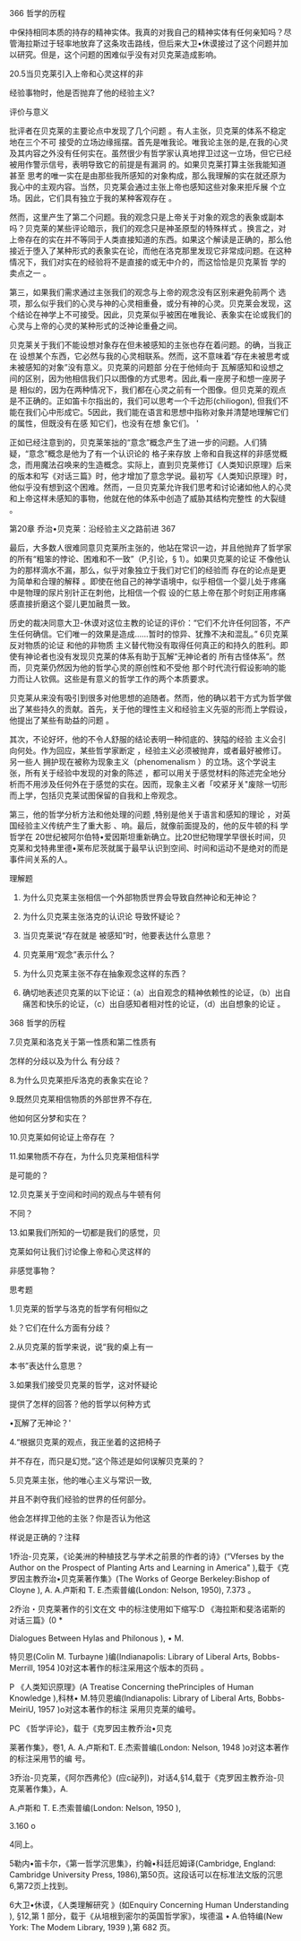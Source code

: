 366 哲学的历程

中保持相同本质的持存的精神实体。我真的对我自己的精神实体有任何亲知吗？尽管海拉斯过于轻率地放弃了这条攻击路线，但后来大卫•休谟接过了这个问题并加以研究。但是，这个问题的困难似乎没有对贝克莱造成影响。

20.5当贝克莱引入上帝和心灵这样的非

经验事物时，他是否抛弃了他的经验主义?

评价与意义

批评者在贝克莱的主要论点中发现了几个问题 。有人主张，贝克莱的体系不稳定地在三个不可 接受的立场边缘摇摆。首先是唯我论。唯我论主张的是,在我的心灵及其内容之外没有任何实在。虽然很少有哲学家认真地捍卫过这一立场，但它已经被用作警示信号，表明导致它的前提是有漏洞 的。如果贝克莱打算主张我能知道甚至 思考的唯一实在是由那些我所感知的对象构成，那么我理解的实在就还原为我心中的主观内容。当然，贝克莱会通过主张上帝也感知这些对象来拒斥展 个立场。因此，它们具有独立于我的某种客观存在 。

然而，这里产生了第二个问题。我的观念只是上帝关于对象的观念的表象或副本吗？贝克莱的某些评论暗示，我们的观念只是神圣原型的特殊样式 。换言之，对上帝存在的实在并不等同于人类直接知道的东西。如果这个解读是正确的，那么他接近于堕入了某种形式的表象实在论，而他在洛克那里发现它非常成问题。在这种情况下，我们对实在的经验将不是直接的或无中介的，而这恰恰是贝克莱哲 学的卖点之一 。

第三，如果我们需求通过主张我们的观念与上帝的观念没有区别来避免前两个 选项，那么似乎我们的心灵与神的心灵相重叠，或分有神的心灵。贝克莱会发现，这个结论在神学上不可接受。因此，贝克莱似乎被困在唯我论、表象实在论或我们的心灵与上帝的心灵的某种形式的泛神论重叠之间。

贝克莱关于我们不能设想对象存在但未被感知的主张也存在着问题。的确，当我正在 设想某个东西，它必然与我的心灵相联系。然而，这不意味着“存在未被思考或未被感知的对象”没有意义。贝克莱的问题部 分在于他倾向于 瓦解感知和设想之间的区别，因为他相信我们只以图像的方式思考。因此,看一座房子和想一座房子是 相似的，因为在两种情况下，我们都在心灵之前有一个图像。但贝克莱的观点是不正确的。正如笛卡尔指出的，我们可以思考一个千边形(chiliogon), 但我们不能在我们心中形成它。5因此，我们能在语言和思想中指称对象并清楚地理解它们的属性，但既没有在感 知它们，也没有在想 象它们。 '

正如已经注意到的，贝克莱笨拙的“意念”概念产生了进一步的问题。人们猜疑，“意念”概念是他为了有一个认识论的 格子来存放 上帝和自我这样的非感觉概念，而用魔法召唤来的生造概念。实际上，直到贝克莱修订《人类知识原理》后来的版本和写《对话三篇》时，他才增加了意念学说。最初写《人类知识原理》时，他似乎没有想到这个困难。然而，一旦贝克莱允许我们思考和讨论诸如他人的心灵和上帝这样未感知的事物，他就在他的体系中创造了威胁其结构完整性 的大裂缝 。

第20章 乔治•贝克莱：沿经验主义之路前进 367

最后，大多数人很难同意贝克莱所主张的，他站在常识一边，并且他抛弃了哲学家的所有“粗笨的悖论、困难和不一致”（P,引论，§ 1）。如果贝克莱的论证 不像他认为的那样滴水不漏，那么，似乎对象独立于我们对它们的经验而 存在的论点是更为简单和合理的解释 。即使在他自己的神学语境中，似乎相信一个婴儿处于疼痛中是物理的尿片别针正在刺他，比相信一个假 设的仁慈上帝在那个时刻正用疼痛感直接折磨这个婴儿更加融贯一致。

历史的裁决同意大卫-休谟对这位主教的论证的评价：“它们不允许任何回答，不产生任何确信。它们唯一的效果是造成……暂时的惊异、犹豫不决和混乱。” 6贝克莱反对物质的论证 和他的非物质 主义替代物没有取得任何真正的和持久的胜利。即使有神论者也没有发现贝克莱的体系有助于瓦解“无神论者的 所有古怪体系”。然而，贝克莱仍然因为他的哲学心灵的原创性和不受他 那个时代流行假设影响的能力而让人钦佩。这些是有意义的哲学工作的两个本质要求。

贝克莱从来没有吸引到很多对他思想的追随者。然而，他的确以若干方式为哲学做出了某些持久的贡献。首先，关于他的理性主义和经验主义先驱的形而上学假设，他提出了某些有助益的问题 。

其次，不论好坏，他的不令人舒服的结论表明一种彻底的、狭隘的经验 主义会引向何处。作为回应，某些哲学家断定 ，经验主义必须被抛弃，或者最好被修订。另一些人 拥护现在被称为现象主义（phenomenalism ）的立场。这个学说主张，所有关于经验中发现的对象的陈述 ，都可以用关于感觉材料的陈述完全地分析而不用涉及任何外在于感觉的实在。因而，现象主义者「咬紧牙关"废除一切形而上学，包括贝克莱试图保留的自我和上帝观念。

第三，他的哲学分析方法和他处理的问题 ,特别是他关于语言和感知的理论 ，对英国经验主义传统产生了重大影 、响。最后，就像前面提及的，他的反牛顿的科 学哲学在 20世纪被阿尔伯特•爱因斯坦重新确立。比20世纪物理学早很长时间，贝克莱和戈特弗里德•莱布尼茨就属于最早认识到空间、时间和运动不是绝对的而是事件间关系的人。

理解题

1. 为什么贝克莱主张相信一个外部物质世界会导致自然神论和无神论？

2. 为什么贝克莱主张洛克的认识论 导致怀疑论？

3. 当贝克莱说“存在就是 被感知”时，他要表达什么意思？

4. 贝克莱用“观念”表示什么？

5. 为什么贝克莱主张不存在抽象观念这样的东西？

6. 确切地表述贝克莱的以下论证：（a）出自观念的精神依赖性的论证，（b）出自痛苦和快乐的论证，（c）出自感知者相对性的论证，（d）出自想象的论证 。

368 哲学的历程

7.贝克莱和洛克关于第一性质和第二性质有

怎样的分歧以及为什么 有分歧？

8.为什么贝克莱拒斥洛克的表象实在论？

9.既然贝克莱相信物质的外部世界不存在,

他如何区分梦和实在？

10.贝克莱如何论证上帝存在 ？

11.如果物质不存在，为什么贝克莱相信科学

是可能的？

12.贝克莱关于空间和时间的观点与牛顿有何

不同？

13.如果我们所知的一切都是我们的感觉，贝

克莱如何让我们讨论像上帝和心灵这样的

非感觉事物？

思考题

1.贝克莱的哲学与洛克的哲学有何相似之

处？它们在什么方面有分歧？

2.从贝克莱的哲学来说，说“我的桌上有一

本书”表达什么意思？

3.如果我们接受贝克莱的哲学，这对怀疑论

提供了怎样的回答？他的哲学以何种方式

•瓦解了无神论？'

4.“根据贝克莱的观点，我正坐着的这把椅子

并不存在，而只是幻觉。”这个陈述是如何误解贝克莱的？

5.贝克莱主张，他的唯心主义与常识一致,

并且不剥夺我们经验的世界的任何部分。

他会怎样捍卫他的主张？你是否认为他这

样说是正确的？注释

1乔治-贝克莱，《论美洲的种植技艺与学术之前景的作者的诗》(“Vferses  by the Author  on the Prospect  of Planting Arts and Learning  in America" ),载于《克罗因主教乔治•贝克莱著作集》(The Works of George  Berkeley:Bishop of Cloyne ), A. A.卢斯和 T. E.杰索普编(London: Nelson,  1950), 7.373 。

2乔治・贝克莱著作的引文在文 中的标注使用如下缩写:D 《海拉斯和斐洛诺斯的对话三篇》(0 *

Dialogues  Between  Hylas and Philonous ), • M.

特贝恩(Colin  M. Turbayne )编(Indianapolis: Library  of Liberal  Arts, Bobbs-Merrill,  1954 )0对这本著作的标注采用这个版本的页码 。

P 《人类知识原理》(A Treatise Concerning  thePrinciples  of Human Knowledge ),科林• M.特贝恩编(Indianapolis:  Library  of Liberal  Arts, Bobbs-MeiriU,  1957 )o对这本著作的标注 采用贝克莱的编号。

PC 《哲学评论》，载于《克罗因主教乔治•贝克

莱著作集》，卷1, A. A.卢斯和T. E.杰索普编(London:  Nelson,  1948 )o对这本著作的标注采用节的编 号。

3乔治-贝克莱，《阿尔西弗伦》(应c祕列)，对话4,§14,载于《克罗因主教乔治-贝克莱著作集》，A.

A.卢斯和  T. E.杰索普编(London:  Nelson,  1950 ),

3.160 o

4同上。

5勒内•笛卡尔，《第一哲学沉思集》，约翰•科廷厄姆译(Cambridge,  England:  Cambridge  University  Press, 1986),第50页。这段话可以在标准法文版的沉思 6,第72页上找到。

6大卫•休谟，《人类理解研究 》(如Enquiry  Concerning Human Understanding ), §12,第 1 部分，载于《从培根到密尔的英国哲学家》，埃德温 • A.伯特编(New York:  The Modem  Library,  1939 ),第 682 页。

